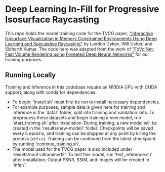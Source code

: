 # Deep Learning In-Fill for Progressive Isosurface Raycasting
This repo holds the model training code for the TVCG paper, ["Interactive Isosurface Visualization in Memory Constrained Environments Using Deep Learning and Speculative Raycasting"](https://ieeexplore.ieee.org/document/10577555) by Landon Dyken, Will Usher, and Sidharth Kumar. The code here was adapted from the work of ["FoVolNet: Fast Volume Rendering using Foveated Deep Neural Networks"](https://ieeexplore.ieee.org/document/9903564) for our training purposes. 

## Running Locally
Training and inference in this codebase require an NVIDIA GPU with CUDA support, along with conda for dependencies. 
- To begin, 'install.sh' must first be run to install necessary dependencies. 
- For example purposes, sample data is given here for training and inference in the 'data/' folder, split into training and validation sets. To preprocess these datasets and begin training a new model, run 'start_training.sh' after installation. During training, a new model will be created in the 'results/new-model/' folder. Checkpoints will be saved every 5 epochs, and training can be stopped at any point by killing the process (ctrl+c). Training can be continued from the latest checkpoint by running 'continue_training.sh'.
- The model used for the TVCG paper is also included under 'results/noof-ultraminiv12'. To test this model, run 'test_inference.sh' after installation. Output PSNR, SSIM, and images will be created in 'infer/'.

